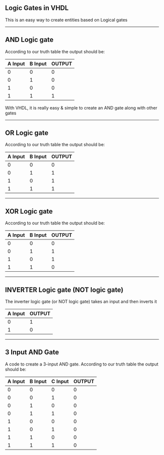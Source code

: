 Logic Gates in VHDL
---------------------------------------------------------------------------------------------------------------------------------------------------------------------------------

This is an easy way to create entities based on Logical gates

---------------------------------------------------------------------------------------------------------------------------------------------------------------------------------
AND Logic gate
---------------------------------------------------------------------------------------------------------------------------------------------------------------------------------

According to our truth table the output should be:

| A Input | B Input | OUTPUT |
| --------------- | ---------------- | --------------- |
| 0 | 0 | 0 |
| 0 | 1 | 0 |
| 1 | 0 | 0 |
| 1 | 1 | 1 |

With VHDL, it is really easy & simple to create an AND gate along with other gates

---------------------------------------------------------------------------------------------------------------------------------------------------------------------------------
OR Logic gate
---------------------------------------------------------------------------------------------------------------------------------------------------------------------------------

According to our truth table the output should be:

| A Input | B Input | OUTPUT |
| --------------- | ---------------- | --------------- |
| 0 | 0 | 0 |
| 0 | 1 | 1 |
| 1 | 0 | 1 |
| 1 | 1 | 1 |


---------------------------------------------------------------------------------------------------------------------------------------------------------------------------------
XOR Logic gate
---------------------------------------------------------------------------------------------------------------------------------------------------------------------------------

According to our truth table the output should be:

| A Input | B Input | OUTPUT |
| --------------- | ---------------- | --------------- |
| 0 | 0 | 0 |
| 0 | 1 | 1 |
| 1 | 0 | 1 |
| 1 | 1 | 0 |


---------------------------------------------------------------------------------------------------------------------------------------------------------------------------------
INVERTER Logic gate (NOT logic gate)
---------------------------------------------------------------------------------------------------------------------------------------------------------------------------------
The inverter logic gate (or NOT logic gate) takes an input and then inverts it

| A Input | OUTPUT |
| --------------- | --------------- |
| 0 | 1 |
| 1 | 0 |


---------------------------------------------------------------------------------------------------------------------------------------------------------------------------------
3 Input AND Gate
---------------------------------------------------------------------------------------------------------------------------------------------------------------------------------
A code to create a 3-input AND gate. According to our truth table the output should be:

| A Input | B Input | C Input| OUTPUT |
| --------------- | ---------------- |---------------- | --------------- |
| 0 | 0 | 0 | 0 |
| 0 | 0 | 1 | 0 |
| 0 | 1 | 0 | 0 |
| 0 | 1 | 1 | 0 |
| 1 | 0 | 0 | 0 |
| 1 | 0 | 1 | 0 |
| 1 | 1 | 0 | 0 |
| 1 | 1 | 1 | 0 |
